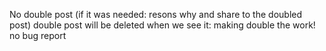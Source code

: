 

No double post (if it was needed: resons why and share to the doubled post)
double post will be deleted when we see it: making double the work!
    no bug report
